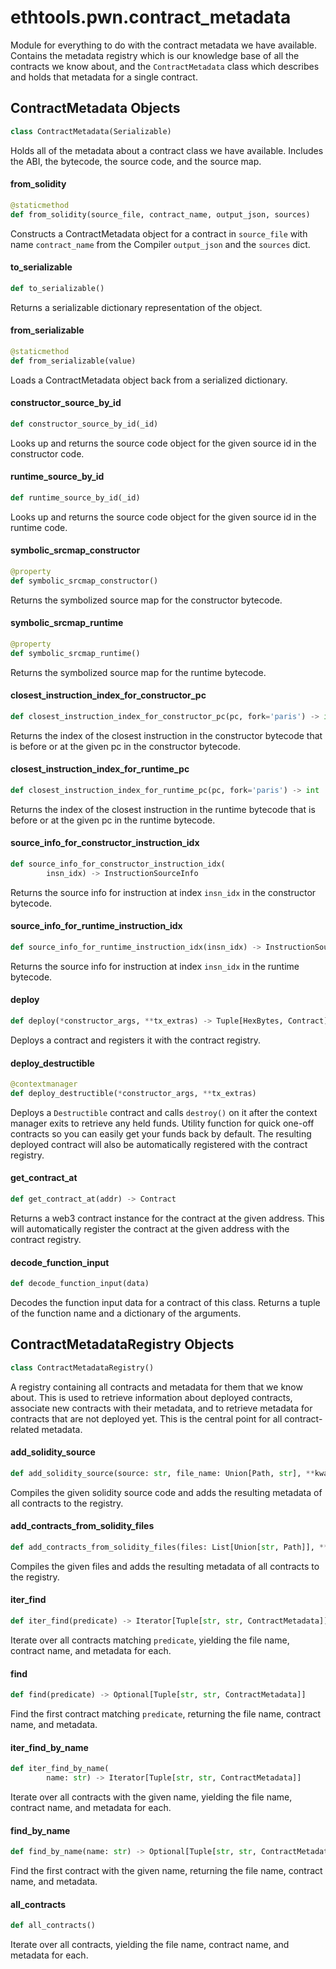 <a id="ethtools.pwn.contract_metadata"></a>

# ethtools.pwn.contract\_metadata

Module for everything to do with the contract metadata we have available.
Contains the metadata registry which is our knowledge base of all the contracts
we know about, and the `ContractMetadata` class which describes and holds that
metadata for a single contract.

<a id="ethtools.pwn.contract_metadata.ContractMetadata"></a>

## ContractMetadata Objects

```python
class ContractMetadata(Serializable)
```

Holds all of the metadata about a contract class we have available.
Includes the ABI, the bytecode, the source code, and the source map.

<a id="ethtools.pwn.contract_metadata.ContractMetadata.from_solidity"></a>

#### from\_solidity

```python
@staticmethod
def from_solidity(source_file, contract_name, output_json, sources)
```

Constructs a ContractMetadata object for a contract in `source_file` with
name `contract_name` from the Compiler `output_json` and the `sources` dict.

<a id="ethtools.pwn.contract_metadata.ContractMetadata.to_serializable"></a>

#### to\_serializable

```python
def to_serializable()
```

Returns a serializable dictionary representation of the object.

<a id="ethtools.pwn.contract_metadata.ContractMetadata.from_serializable"></a>

#### from\_serializable

```python
@staticmethod
def from_serializable(value)
```

Loads a ContractMetadata object back from a serialized dictionary.

<a id="ethtools.pwn.contract_metadata.ContractMetadata.constructor_source_by_id"></a>

#### constructor\_source\_by\_id

```python
def constructor_source_by_id(_id)
```

Looks up and returns the source code object for the given source id in the constructor code.

<a id="ethtools.pwn.contract_metadata.ContractMetadata.runtime_source_by_id"></a>

#### runtime\_source\_by\_id

```python
def runtime_source_by_id(_id)
```

Looks up and returns the source code object for the given source id in the runtime code.

<a id="ethtools.pwn.contract_metadata.ContractMetadata.symbolic_srcmap_constructor"></a>

#### symbolic\_srcmap\_constructor

```python
@property
def symbolic_srcmap_constructor()
```

Returns the symbolized source map for the constructor bytecode.

<a id="ethtools.pwn.contract_metadata.ContractMetadata.symbolic_srcmap_runtime"></a>

#### symbolic\_srcmap\_runtime

```python
@property
def symbolic_srcmap_runtime()
```

Returns the symbolized source map for the runtime bytecode.

<a id="ethtools.pwn.contract_metadata.ContractMetadata.closest_instruction_index_for_constructor_pc"></a>

#### closest\_instruction\_index\_for\_constructor\_pc

```python
def closest_instruction_index_for_constructor_pc(pc, fork='paris') -> int
```

Returns the index of the closest instruction in the constructor bytecode that is before
or at the given pc in the constructor bytecode.

<a id="ethtools.pwn.contract_metadata.ContractMetadata.closest_instruction_index_for_runtime_pc"></a>

#### closest\_instruction\_index\_for\_runtime\_pc

```python
def closest_instruction_index_for_runtime_pc(pc, fork='paris') -> int
```

Returns the index of the closest instruction in the runtime bytecode that is before or at
the given pc in the runtime bytecode.

<a id="ethtools.pwn.contract_metadata.ContractMetadata.source_info_for_constructor_instruction_idx"></a>

#### source\_info\_for\_constructor\_instruction\_idx

```python
def source_info_for_constructor_instruction_idx(
        insn_idx) -> InstructionSourceInfo
```

Returns the source info for instruction at index `insn_idx` in the constructor bytecode.

<a id="ethtools.pwn.contract_metadata.ContractMetadata.source_info_for_runtime_instruction_idx"></a>

#### source\_info\_for\_runtime\_instruction\_idx

```python
def source_info_for_runtime_instruction_idx(insn_idx) -> InstructionSourceInfo
```

Returns the source info for instruction at index `insn_idx` in the runtime bytecode.

<a id="ethtools.pwn.contract_metadata.ContractMetadata.deploy"></a>

#### deploy

```python
def deploy(*constructor_args, **tx_extras) -> Tuple[HexBytes, Contract]
```

Deploys a contract and registers it with the contract registry.

<a id="ethtools.pwn.contract_metadata.ContractMetadata.deploy_destructible"></a>

#### deploy\_destructible

```python
@contextmanager
def deploy_destructible(*constructor_args, **tx_extras)
```

Deploys a `Destructible` contract and calls `destroy()` on it after the context manager exits
to retrieve any held funds. Utility function for quick one-off contracts so you can
easily get your funds back by default. The resulting deployed contract will also be
automatically registered with the contract registry.

<a id="ethtools.pwn.contract_metadata.ContractMetadata.get_contract_at"></a>

#### get\_contract\_at

```python
def get_contract_at(addr) -> Contract
```

Returns a web3 contract instance for the contract at the given address. This will
automatically register the contract at the given address with the contract registry.

<a id="ethtools.pwn.contract_metadata.ContractMetadata.decode_function_input"></a>

#### decode\_function\_input

```python
def decode_function_input(data)
```

Decodes the function input data for a contract of this class. Returns a tuple of the
function name and a dictionary of the arguments.

<a id="ethtools.pwn.contract_metadata.ContractMetadataRegistry"></a>

## ContractMetadataRegistry Objects

```python
class ContractMetadataRegistry()
```

A registry containing all contracts and metadata for them that we know about. This is used
to retrieve information about deployed contracts, associate new contracts with their metadata,
and to retrieve metadata for contracts that are not deployed yet. This is the central point
for all contract-related metadata.

<a id="ethtools.pwn.contract_metadata.ContractMetadataRegistry.add_solidity_source"></a>

#### add\_solidity\_source

```python
def add_solidity_source(source: str, file_name: Union[Path, str], **kwargs)
```

Compiles the given solidity source code and adds the resulting metadata
of all contracts to the registry.

<a id="ethtools.pwn.contract_metadata.ContractMetadataRegistry.add_contracts_from_solidity_files"></a>

#### add\_contracts\_from\_solidity\_files

```python
def add_contracts_from_solidity_files(files: List[Union[str, Path]], **kwargs)
```

Compiles the given files and adds the resulting metadata of all contracts to the registry.

<a id="ethtools.pwn.contract_metadata.ContractMetadataRegistry.iter_find"></a>

#### iter\_find

```python
def iter_find(predicate) -> Iterator[Tuple[str, str, ContractMetadata]]
```

Iterate over all contracts matching `predicate`, yielding the file name, contract name,
and metadata for each.

<a id="ethtools.pwn.contract_metadata.ContractMetadataRegistry.find"></a>

#### find

```python
def find(predicate) -> Optional[Tuple[str, str, ContractMetadata]]
```

Find the first contract matching `predicate`, returning the file name, contract name,
and metadata.

<a id="ethtools.pwn.contract_metadata.ContractMetadataRegistry.iter_find_by_name"></a>

#### iter\_find\_by\_name

```python
def iter_find_by_name(
        name: str) -> Iterator[Tuple[str, str, ContractMetadata]]
```

Iterate over all contracts with the given name, yielding the file name, contract name,
and metadata for each.

<a id="ethtools.pwn.contract_metadata.ContractMetadataRegistry.find_by_name"></a>

#### find\_by\_name

```python
def find_by_name(name: str) -> Optional[Tuple[str, str, ContractMetadata]]
```

Find the first contract with the given name, returning the file name, contract name,
and metadata.

<a id="ethtools.pwn.contract_metadata.ContractMetadataRegistry.all_contracts"></a>

#### all\_contracts

```python
def all_contracts()
```

Iterate over all contracts, yielding the file name, contract name, and metadata for each.

